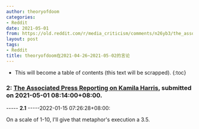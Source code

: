 ```yaml
---
author: theoryofdoom
categories:
- Reddit
date: 2021-05-01
from: https://old.reddit.com/r/media_criticism/comments/n26yb3/the_associated_press_reporting_on_kamila_harris/
layout: post
tags:
- Reddit
title: theoryofdoom在2021-04-26~2021-05-02的言论
---
```


* This will become a table of contents (this text will be scrapped).
{:toc}

### 2: [The Associated Press Reporting on Kamila Harris](https://old.reddit.com/r/media_criticism/comments/n26yb3/the_associated_press_reporting_on_kamila_harris/), submitted on 2021-05-01 08:14:00+08:00.

----- __2.1__ -----2022-01-15 07:26:28+08:00:

On a scale of 1-10, I'll give that metaphor's execution a 3.5.

